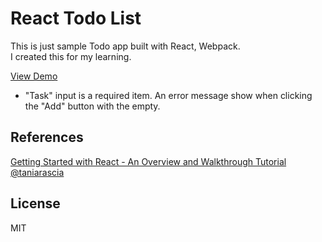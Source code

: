 # React Todo List

This is just sample Todo app built with React, Webpack.  
I created this for my learning.  

[View Demo](https://chocolat5.github.io/react-todo-list-demo/)

* "Task" input is a required item. An error message show when clicking the "Add" button with the empty. 

## References

[Getting Started with React - An Overview and Walkthrough Tutorial](https://www.taniarascia.com/getting-started-with-react/)  
[@taniarascia](https://github.com/taniarascia)


## License

MIT
